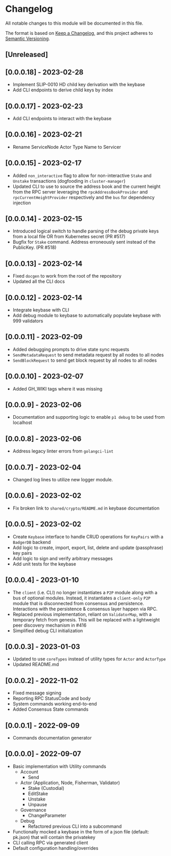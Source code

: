 # Changelog

All notable changes to this module will be documented in this file.

The format is based on [Keep a Changelog](https://keepachangelog.com/en/1.0.0/),
and this project adheres to [Semantic Versioning](https://semver.org/spec/v2.0.0.html).

## [Unreleased]

## [0.0.0.18] - 2023-02-28

- Implement SLIP-0010 HD child key derivation with the keybase
- Add CLI endpoints to derive child keys by index

## [0.0.0.17] - 2023-02-23

- Add CLI endpoints to interact with the keybase

## [0.0.0.16] - 2023-02-21

- Rename ServiceNode Actor Type Name to Servicer

## [0.0.0.15] - 2023-02-17

- Added `non_interactive` flag to allow for non-interactive `Stake` and `Unstake` transactions (dogfooding in `cluster-manager`)
- Updated CLI to use to source the address book and the current height from the RPC server leveraging the `rpcAddressBookProvider` and `rpcCurrentHeightProvider` respectively and the `bus` for dependency injection

## [0.0.0.14] - 2023-02-15

- Introduced logical switch to handle parsing of the debug private keys from a local file OR from Kubernetes secret (PR #517)
- Bugfix for `Stake` command. Address erroneously sent instead of the PublicKey. (PR #518)

## [0.0.0.13] - 2023-02-14

- Fixed `docgen` to work from the root of the repository
- Updated all the CLI docs

## [0.0.0.12] - 2023-02-14

- Integrate keybase with CLI
- Add debug module to keybase to automatically populate keybase with 999 validators

## [0.0.0.11] - 2023-02-09

- Added debugging prompts to drive state sync requests
- `SendMetadataRequest` to send metadata request by all nodes to all nodes
- `SendBlockRequest` to send get block request by all nodes to all nodes

## [0.0.0.10] - 2023-02-07

- Added GH_WIKI tags where it was missing

## [0.0.0.9] - 2023-02-06

- Documentation and supporting logic to enable `p1 debug` to be used from localhost

## [0.0.0.8] - 2023-02-06

- Address legacy linter errors from `golangci-lint`

## [0.0.0.7] - 2023-02-04

- Changed log lines to utilize new logger module.

## [0.0.0.6] - 2023-02-02

- Fix broken link to `shared/crypto/README.md` in keybase documentation

## [0.0.0.5] - 2023-02-02

- Create `Keybase` interface to handle CRUD operations for `KeyPairs` with a `BadgerDB` backend
- Add logic to create, import, export, list, delete and update (passphrase) key pairs
- Add logic to sign and verify arbitrary messages
- Add unit tests for the keybase

## [0.0.0.4] - 2023-01-10

- The `client` (i.e. CLI) no longer instantiates a `P2P` module along with a bus of optional modules. Instead, it instantiates a `client-only` `P2P` module that is disconnected from consensus and persistence. Interactions with the persistence & consensus layer happen via RPC.
- Replaced previous implementation, reliant on `ValidatorMap`, with a temporary fetch from genesis. This will be replaced with a lightweight peer discovery mechanism in #416
- Simplified debug CLI initialization

## [0.0.0.3] - 2023-01-03

- Updated to use `coreTypes` instead of utility types for `Actor` and `ActorType`
- Updated README.md

## [0.0.0.2] - 2022-11-02

- Fixed message signing
- Reporting RPC StatusCode and body
- System commands working end-to-end
- Added Consensus State commands

## [0.0.0.1] - 2022-09-09

- Commands documentation generator

## [0.0.0.0] - 2022-09-07

- Basic implementation with Utility commands
  - Account
    - Send
  - Actor (Application, Node, Fisherman, Validator)
    - Stake (Custodial)
    - EditStake
    - Unstake
    - Unpause
  - Governance
    - ChangeParameter
  - Debug
    - Refactored previous CLI into a subcommand
- Functionally mocked a keybase in the form of a json file (default: pk.json) that will contain the privatekey
- CLI calling RPC via generated client
- Default configuration handling/overrides

<!-- GITHUB_WIKI: changelog/client -->
